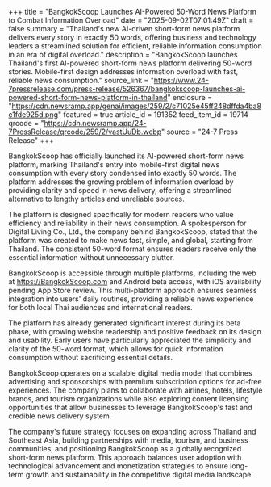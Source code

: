 +++
title = "BangkokScoop Launches AI-Powered 50-Word News Platform to Combat Information Overload"
date = "2025-09-02T07:01:49Z"
draft = false
summary = "Thailand's new AI-driven short-form news platform delivers every story in exactly 50 words, offering business and technology leaders a streamlined solution for efficient, reliable information consumption in an era of digital overload."
description = "BangkokScoop launches Thailand's first AI-powered short-form news platform delivering 50-word stories. Mobile-first design addresses information overload with fast, reliable news consumption."
source_link = "https://www.24-7pressrelease.com/press-release/526367/bangkokscoop-launches-ai-powered-short-form-news-platform-in-thailand"
enclosure = "https://cdn.newsramp.app/genai/images/259/2/c71025e45ff248dffda4ba8c1fde925d.png"
featured = true
article_id = 191352
feed_item_id = 19714
qrcode = "https://cdn.newsramp.app/24-7PressRelease/qrcode/259/2/vastUuDb.webp"
source = "24-7 Press Release"
+++

<p>BangkokScoop has officially launched its AI-powered short-form news platform, marking Thailand's entry into mobile-first digital news consumption with every story condensed into exactly 50 words. The platform addresses the growing problem of information overload by providing clarity and speed in news delivery, offering a streamlined alternative to lengthy articles and unreliable sources.</p><p>The platform is designed specifically for modern readers who value efficiency and reliability in their news consumption. A spokesperson for Digital Living Co., Ltd., the company behind BangkokScoop, stated that the platform was created to make news fast, simple, and global, starting from Thailand. The consistent 50-word format ensures readers receive only the essential information without unnecessary clutter.</p><p>BangkokScoop is accessible through multiple platforms, including the web at <a href="https://BangkokScoop.com" rel="nofollow" target="_blank">https://BangkokScoop.com</a> and Android beta access, with iOS availability pending App Store review. This multi-platform approach ensures seamless integration into users' daily routines, providing a reliable news experience for both local Thai audiences and international readers.</p><p>The platform has already generated significant interest during its beta phase, with growing website readership and positive feedback on its design and usability. Early users have particularly appreciated the simplicity and clarity of the 50-word format, which allows for quick information consumption without sacrificing essential details.</p><p>BangkokScoop operates on a scalable digital media model that combines advertising and sponsorships with premium subscription options for ad-free experiences. The company plans to collaborate with airlines, hotels, lifestyle brands, and tourism organizations while also exploring content licensing opportunities that allow businesses to leverage BangkokScoop's fast and credible news delivery system.</p><p>The company's future strategy focuses on expanding across Thailand and Southeast Asia, building partnerships with media, tourism, and business communities, and positioning BangkokScoop as a globally recognized short-form news platform. This approach balances user adoption with technological advancement and monetization strategies to ensure long-term growth and sustainability in the competitive digital media landscape.</p>